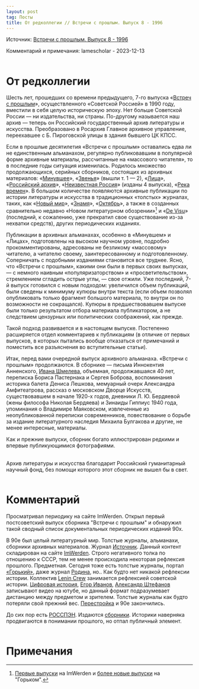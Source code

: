 ```yaml
---
layout: post
tag: Посты
title: От редколлегии // Встречи с прошлым. Выпуск 8 - 1996
---
```


Источник: [Встречи с прошлым. Выпуск 8 - 1996](https://imwerden.de/publ-6096)

Комментарий и примечания: lamescholar - 2023-12-13
<br><br>

# От редколлегии

Шесть лет, прошедших со времени предыдущего, 7-го выпуска «[Встреч с прошлым](https://imwerden.de/periodical-2135-page-1)», осуществленного «Советской Россией» в 1990 году, вместили в себя целую историческую эпоху. Нет больше Советской России — ни издательства, ни страны. По-другому называется наш архив — теперь он Российский государственный архив литературы и искусства. Преобразовано в Росархив Главное архивное управление, переехавшее с Б. Пироговской улицы в здания бывшего ЦК КПСС.

Если в прошлые десятилетия «Встречи с прошлым» оставались едва ли не единственным альманахом, регулярно публиковавшим в популярной форме архивные материалы, рассчитанные на «массового читателя», то в последние годы ситуация изменилась. Родилось множество продолжающихся, серийных сборников, состоящих из архивных материалов: «[Минувшее](https://imwerden.de/periodical-2134-page-1)», «[Звенья](https://imwerden.de/periodical-2137-page-1)» (вышли т. 1 — 2), «[Лица](https://imwerden.de/periodical-2133-page-1)», «[Российский архив](https://feb-web.ru/feb/rosarc/default.asp)», «[Неизвестная Россия](https://rutracker.org/forum/viewtopic.php?t=6322450)» (изданы 4 выпуска), «[Река времен](https://rutracker.org/forum/viewtopic.php?t=6169654)». В большом количестве появляются архивные публикации по истории литературы и искусства в традиционных «толстых» журналах, таких, как «[Новый мир](https://rutracker.org/forum/viewtopic.php?t=4938890)», «[Знамя](https://rutracker.org/forum/viewtopic.php?t=6386576)», «[Октябрь](https://rutracker.org/forum/viewtopic.php?t=5277369)», а также в созданных сравнительно недавно «Новом литературном обозрении»[^1] и «[De Visu](https://imwerden.de/periodical-2051-page-1)» (последний, к сожалению, уже прекратил свое существование из-за нехватки средств), других периодических изданиях.

Публикации в архивных альманахах, особенно в «Минувшем» и «Лицах», подготовлены на высоком научном уровне, подробно прокомментированы, адресованы не безликому «массовому» читателю, а читателю своему, заинтересованному и подготовленному. Соперничать с подобными изданиями становится все труднее. Ясно, что «Встречи с прошлым», какими они были в первых своих выпусках, — с немного наивным «популяризаторством» и «просветительством», стремлением сгладить острые углы, — свое отжили. Уже последний, 7-й выпуск готовился с новым подходом: увеличился объем публикаций, были сведены к минимуму купюры внутри текста (если объем позволял опубликовать только фрагмент большого материала, то внутри он по возможности не сокращался). Купюры в предшествовавшем выпуске были только результатом отбора материала публикатором, а не следствием цензурных или политических соображений, как прежде.

Такой подход развивается и в настоящем выпуске. Постепенно расширяется отдел комментариев к публикациям (в отличие от первых выпусков, в которых пытались вообще отказаться от примечаний и поместить все разъяснения во вступительные статьи).

Итак, перед вами очередной выпуск архивного альманаха. «Встречи с прошлым» продолжаются. В сборнике — письма Иннокентия Анненского, [Ивана Шмелева](https://lamescholar.github.io/2023/09/22/shmelev.html), объемная, продолжавшаяся 40 лет, переписка Бориса Пастернака и Сергея Боброва, воспоминания историка балета Дениса Лешкова, мемуарный очерк Александра Амфитеатрова, рассказ о московском Дворце Искусств, существовавшем в начале 1920-х годов, дневники Л. Ю. Бердяевой (жены философа Николая Бердяева) и Зинаиды Гиппиус 1940 года, упоминания о Владимире Маяковском, извлеченные из неопубликованной переписки современников, повествование о борьбе за издание литературного наследия Михаила Булгакова и другие, не менее интересные, материалы.

Как и прежние выпуски, сборник богато иллюстрирован редкими и впервые публикующимися фотографиями.
<br><br>

Архив литературы и искусства благодарит Российский гуманитарный научный фонд, без помощи которого этот сборник не вышел бы в свет.
<br><br>

# Комментарий

Просматривал периодику на сайте ImWerden. Открыл первый постсоветский выпуск сборника "Встречи с прошлым" и обнаружил такой сводный список документальных периодических изданий 90х.

В 90е был целый литературный мир. Толстые журналы, альманахи, сборники архивных материалов. Журнал [Источник](https://rutracker.org/forum/viewtopic.php?t=6372581). Данный контент складирован на сайте [ImWerden](https://imwerden.de/periodicals). Строго негативного толка по отношению к СССР, тем не менее происходила некоторая рефлексия прошлого. Предметная. Сегодня тоже есть толстые журналы, портал [«Горький»](https://magazines.gorky.media/), даже журнал [Родина](https://rutracker.org/forum/viewtopic.php?t=5883982), но.. Как будто нет никакой рефлексии истории. Коллектив [Lenin Crew](https://lenincrew.com/) занимается рефлексией советской истории. [Цифровая история](https://www.youtube.com/@dhistory/videos), [Егор Иванов](https://www.youtube.com/@bad_signal/videos), [Александр Штефанов](https://www.youtube.com/@Chamade/videos) записывают видео на ютубе, но данный формат подразумевает дистанцию между предметом и зрителем. Толстые журналы как будто потеряли свой прежний вес. [Перестройка](https://oldjornal.ucoz.net/) и 90е закончились.

До сих пор есть [РОССПЭН](https://libgen.is/search.php?&req=%D0%A0%D0%9E%D0%A1%D0%A1%D0%9F%D0%AD%D0%9D&phrase=1&view=simple&column=def&sort=year&sortmode=DESC). Издаются [сборники](https://rutracker.org/forum/viewtopic.php?t=6363369). Историки наверняка продвигаются в понимании прошлого, но отпал публичный элемент.
<br><br>

# Примечания

[^1]: [Первые выпуски](https://imwerden.de/periodical-2166-page-1) на ImWerden и [более новые выпуски](https://magazines.gorky.media/nlo) на "Горьком".